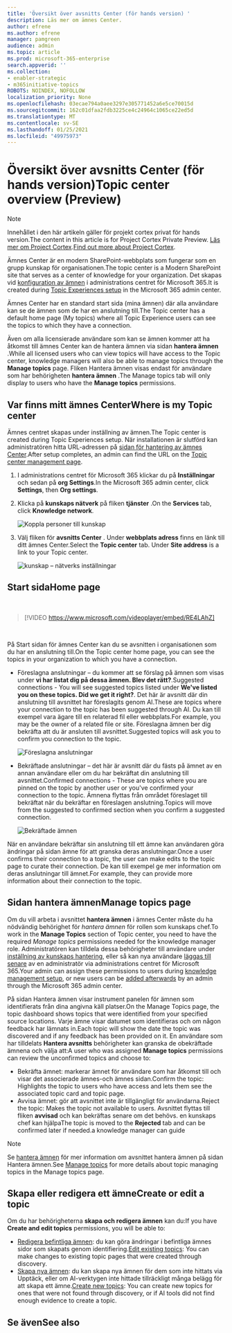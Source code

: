 ```yaml
---
title: 'Översikt över avsnitts Center (för hands version) '
description: Läs mer om ämnes Center.
author: efrene
ms.author: efrene
manager: pamgreen
audience: admin
ms.topic: article
ms.prod: microsoft-365-enterprise
search.appverid: ''
ms.collection:
- enabler-strategic
- m365initiative-topics
ROBOTS: NOINDEX, NOFOLLOW
localization_priority: None
ms.openlocfilehash: 03ecae794a0aee3297e305771452a6e5ce70015d
ms.sourcegitcommit: 162c01dfaa2fdb3225ce4c24964c1065ce22ed5d
ms.translationtype: MT
ms.contentlocale: sv-SE
ms.lasthandoff: 01/25/2021
ms.locfileid: "49975973"
---
```

# <a name="topic-center-overview-preview"></a><span data-ttu-id="7c7e9-103">Översikt över avsnitts Center (för hands version)</span><span class="sxs-lookup"><span data-stu-id="7c7e9-103">Topic center overview (Preview)</span></span>

> [!Note] 
> <span data-ttu-id="7c7e9-104">Innehållet i den här artikeln gäller för projekt cortex privat för hands version.</span><span class="sxs-lookup"><span data-stu-id="7c7e9-104">The content in this article is for Project Cortex Private Preview.</span></span> <span data-ttu-id="7c7e9-105">[Läs mer om Project Cortex](https://aka.ms/projectcortex).</span><span class="sxs-lookup"><span data-stu-id="7c7e9-105">[Find out more about Project Cortex](https://aka.ms/projectcortex).</span></span>

<span data-ttu-id="7c7e9-106">Ämnes Center är en modern SharePoint-webbplats som fungerar som en grupp kunskap för organisationen.</span><span class="sxs-lookup"><span data-stu-id="7c7e9-106">The topic center is a Modern SharePoint site that serves as a center of knowledge for your organization.</span></span> <span data-ttu-id="7c7e9-107">Det skapas vid [konfiguration av ämnen](set-up-topic-experiences.md) i administrations centret för Microsoft 365.</span><span class="sxs-lookup"><span data-stu-id="7c7e9-107">It is created during [Topic Experiences setup](set-up-topic-experiences.md) in the Microsoft 365 admin center.</span></span>

<span data-ttu-id="7c7e9-108">Ämnes Center har en standard start sida (mina ämnen) där alla användare kan se de ämnen som de har en anslutning till.</span><span class="sxs-lookup"><span data-stu-id="7c7e9-108">The Topic center has a default home page (My topics) where all Topic Experience users can see the topics to which they have a connection.</span></span> 

<span data-ttu-id="7c7e9-109">Även om alla licensierade användare som kan se ämnen kommer att ha åtkomst till ämnes Center kan de hantera ämnen via sidan **hantera ämnen** .</span><span class="sxs-lookup"><span data-stu-id="7c7e9-109">While all licensed users who can view topics will have access to the Topic center, knowledge managers will also be able to manage topics through the **Manage topics** page.</span></span> <span data-ttu-id="7c7e9-110">Fliken Hantera ämnen visas endast för användare som har behörigheten **hantera ämnen** .</span><span class="sxs-lookup"><span data-stu-id="7c7e9-110">The Manage topics tab will only display to users who have the **Manage topics** permissions.</span></span> 

## <a name="where-is-my-topic-center"></a><span data-ttu-id="7c7e9-111">Var finns mitt ämnes Center</span><span class="sxs-lookup"><span data-stu-id="7c7e9-111">Where is my Topic center</span></span>

<span data-ttu-id="7c7e9-112">Ämnes centret skapas under inställning av ämnen.</span><span class="sxs-lookup"><span data-stu-id="7c7e9-112">The Topic center is created during Topic Experiences setup.</span></span> <span data-ttu-id="7c7e9-113">När installationen är slutförd kan administratören hitta URL-adressen på [sidan för hantering av ämnes Center](https://docs.microsoft.com/microsoft-365/knowledge/topic-experiences-administration#to-access-topics-management-settings).</span><span class="sxs-lookup"><span data-stu-id="7c7e9-113">After setup completes, an admin can find the URL on the [Topic center management page](https://docs.microsoft.com/microsoft-365/knowledge/topic-experiences-administration#to-access-topics-management-settings).</span></span>


1. <span data-ttu-id="7c7e9-114">I administrations centret för Microsoft 365 klickar du på **Inställningar** och sedan på **org Settings**.</span><span class="sxs-lookup"><span data-stu-id="7c7e9-114">In the Microsoft 365 admin center, click **Settings**, then **Org settings**.</span></span>
2. <span data-ttu-id="7c7e9-115">Klicka på **kunskaps nätverk** på fliken **tjänster** .</span><span class="sxs-lookup"><span data-stu-id="7c7e9-115">On the **Services** tab, click **Knowledge network**.</span></span>

    ![Koppla personer till kunskap](../media/admin-org-knowledge-options-completed.png) </br>

3. <span data-ttu-id="7c7e9-117">Välj fliken för **avsnitts Center** . Under **webbplats adress** finns en länk till ditt ämnes Center.</span><span class="sxs-lookup"><span data-stu-id="7c7e9-117">Select the **Topic center** tab. Under **Site address** is a link to your Topic center.</span></span>

    ![kunskap – nätverks inställningar](../media/knowledge-network-settings-topic-center.png) </br>



## <a name="home-page"></a><span data-ttu-id="7c7e9-119">Start sida</span><span class="sxs-lookup"><span data-stu-id="7c7e9-119">Home page</span></span>

</br>

> [!VIDEO https://www.microsoft.com/videoplayer/embed/RE4LAhZ]  

</br>


<span data-ttu-id="7c7e9-120">På Start sidan för ämnes Center kan du se avsnitten i organisationen som du har en anslutning till.</span><span class="sxs-lookup"><span data-stu-id="7c7e9-120">On the Topic center home page, you can see the topics in your organization to which you have a connection.</span></span>

- <span data-ttu-id="7c7e9-121">Föreslagna anslutningar – du kommer att se förslag på ämnen som visas under **vi har listat dig på dessa ämnen. Blev det rätt?**.</span><span class="sxs-lookup"><span data-stu-id="7c7e9-121">Suggested connections - You will see suggested topics listed under **We've listed you on these topics. Did we get it right?**.</span></span> <span data-ttu-id="7c7e9-122">Det här är avsnitt där din anslutning till avsnittet har föreslagits genom AI.</span><span class="sxs-lookup"><span data-stu-id="7c7e9-122">These are topics where your connection to the topic has been suggested through AI.</span></span> <span data-ttu-id="7c7e9-123">Du kan till exempel vara ägare till en relaterad fil eller webbplats.</span><span class="sxs-lookup"><span data-stu-id="7c7e9-123">For example, you may be the owner of a related file or site.</span></span> <span data-ttu-id="7c7e9-124">Föreslagna ämnen ber dig bekräfta att du är ansluten till avsnittet.</span><span class="sxs-lookup"><span data-stu-id="7c7e9-124">Suggested topics will ask you to confirm you connection to the topic.</span></span>

   ![Föreslagna anslutningar](../media/knowledge-management/my-topics.png) </br>
 
- <span data-ttu-id="7c7e9-126">Bekräftade anslutningar – det här är avsnitt där du fästs på ämnet av en annan användare eller om du har bekräftat din anslutning till avsnittet.</span><span class="sxs-lookup"><span data-stu-id="7c7e9-126">Confirmed connections - These are topics where you are pinned on the topic by another user or you've confirmed your connection to the topic.</span></span> <span data-ttu-id="7c7e9-127">Ämnena flyttas från området föreslaget till bekräftat när du bekräftar en föreslagen anslutning.</span><span class="sxs-lookup"><span data-stu-id="7c7e9-127">Topics will move from the suggested to confirmed section when you confirm a suggested connection.</span></span>
 
   ![Bekräftade ämnen](../media/knowledge-management/my-topics-confirmed.png) </br>

<span data-ttu-id="7c7e9-129">När en användare bekräftar sin anslutning till ett ämne kan användaren göra ändringar på sidan ämne för att granska deras anslutningar.</span><span class="sxs-lookup"><span data-stu-id="7c7e9-129">Once a user confirms their connection to a topic, the user can make edits to the topic page to curate their connection.</span></span> <span data-ttu-id="7c7e9-130">De kan till exempel ge mer information om deras anslutningar till ämnet.</span><span class="sxs-lookup"><span data-stu-id="7c7e9-130">For example, they can provide more information about their connection to the topic.</span></span>


## <a name="manage-topics-page"></a><span data-ttu-id="7c7e9-131">Sidan hantera ämnen</span><span class="sxs-lookup"><span data-stu-id="7c7e9-131">Manage topics page</span></span>

<span data-ttu-id="7c7e9-132">Om du vill arbeta i avsnittet **hantera ämnen** i ämnes Center måste du ha nödvändig behörighet för *hantera ämnen* för rollen som kunskaps chef.</span><span class="sxs-lookup"><span data-stu-id="7c7e9-132">To work in the **Manage Topics** section of Topic center, you need to have the required *Manage topics* permissions needed for the knowledge manager role.</span></span> <span data-ttu-id="7c7e9-133">Administratören kan tilldela dessa behörigheter till användare under [inställning av kunskaps hantering](set-up-topic-experiences.md), eller så kan nya användare [läggas till senare](topic-experiences-knowledge-rules.md) av en administratör via administrations centret för Microsoft 365.</span><span class="sxs-lookup"><span data-stu-id="7c7e9-133">Your admin can assign these permissions to users during [knowledge management setup](set-up-topic-experiences.md), or new users can be [added afterwards](topic-experiences-knowledge-rules.md) by an admin through the Microsoft 365 admin center.</span></span>

<span data-ttu-id="7c7e9-134">På sidan Hantera ämnen visar instrument panelen för ämnen som identifierats från dina angivna käll platser.</span><span class="sxs-lookup"><span data-stu-id="7c7e9-134">On the Manage Topics page, the topic dashboard shows topics that were identified from your specified source locations.</span></span> <span data-ttu-id="7c7e9-135">Varje ämne visar datumet som identifieras och om någon feedback har lämnats in.</span><span class="sxs-lookup"><span data-stu-id="7c7e9-135">Each topic will show the date the topic was discovered and if any feedback has been provided on it.</span></span> <span data-ttu-id="7c7e9-136">En användare som har tilldelats **Hantera avsnitts** behörigheter kan granska de obekräftade ämnena och välja att:</span><span class="sxs-lookup"><span data-stu-id="7c7e9-136">A user who was assigned **Manage topics** permissions can review the unconfirmed topics and choose to:</span></span>
- <span data-ttu-id="7c7e9-137">Bekräfta ämnet: markerar ämnet för användare som har åtkomst till och visar det associerade ämnes-och ämnes sidan.</span><span class="sxs-lookup"><span data-stu-id="7c7e9-137">Confirm the topic: Highlights the topic to users who have access and lets them see the associated topic card and topic page.</span></span>
- <span data-ttu-id="7c7e9-138">Avvisa ämnet: gör att avsnittet inte är tillgängligt för användarna.</span><span class="sxs-lookup"><span data-stu-id="7c7e9-138">Reject the topic: Makes the topic not available to users.</span></span> <span data-ttu-id="7c7e9-139">Avsnittet flyttas till fliken **avvisad** och kan bekräftas senare om det behövs. en kunskaps chef kan hjälpa</span><span class="sxs-lookup"><span data-stu-id="7c7e9-139">The topic is moved to the **Rejected** tab and can be confirmed later if needed.a knowledge manager can guide</span></span> 

> [!Note] 
> <span data-ttu-id="7c7e9-140">Se [hantera ämnen](manage-topics.md) för mer information om avsnittet hantera ämnen på sidan Hantera ämnen.</span><span class="sxs-lookup"><span data-stu-id="7c7e9-140">See [Manage topics](manage-topics.md) for more details about topic managing topics in the Manage topics page.</span></span>


## <a name="create-or-edit-a-topic"></a><span data-ttu-id="7c7e9-141">Skapa eller redigera ett ämne</span><span class="sxs-lookup"><span data-stu-id="7c7e9-141">Create or edit a topic</span></span>

<span data-ttu-id="7c7e9-142">Om du har behörigheterna **skapa och redigera ämnen** kan du:</span><span class="sxs-lookup"><span data-stu-id="7c7e9-142">If you have **Create and edit topics** permissions, you will be able to:</span></span>

- <span data-ttu-id="7c7e9-143">[Redigera befintliga ämnen](edit-a-topic.md): du kan göra ändringar i befintliga ämnes sidor som skapats genom identifiering.</span><span class="sxs-lookup"><span data-stu-id="7c7e9-143">[Edit existing topics](edit-a-topic.md): You can make changes to existing topic pages that were created through discovery.</span></span>
- <span data-ttu-id="7c7e9-144">[Skapa nya ämnen](create-a-topic.md): du kan skapa nya ämnen för dem som inte hittats via Upptäck, eller om AI-verktygen inte hittade tillräckligt många belägg för att skapa ett ämne.</span><span class="sxs-lookup"><span data-stu-id="7c7e9-144">[Create new topics](create-a-topic.md): You can create new topics for ones that were not found through discovery, or if AI tools did not find enough evidence to create a topic.</span></span>






## <a name="see-also"></a><span data-ttu-id="7c7e9-145">Se även</span><span class="sxs-lookup"><span data-stu-id="7c7e9-145">See also</span></span>



  






